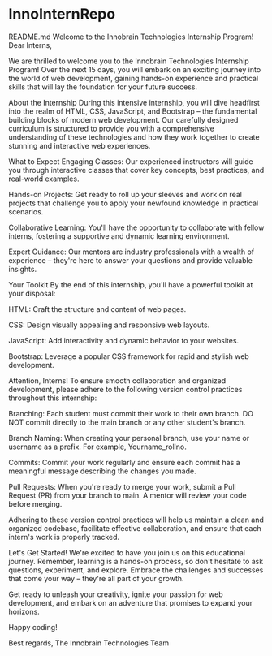 # InnoInternRepo
README.md
Welcome to the Innobrain Technologies Internship Program!
Dear Interns,

We are thrilled to welcome you to the Innobrain Technologies Internship Program! Over the next 15 days, you will embark on an exciting journey into the world of web development, gaining hands-on experience and practical skills that will lay the foundation for your future success.

About the Internship
During this intensive internship, you will dive headfirst into the realm of HTML, CSS, JavaScript, and Bootstrap – the fundamental building blocks of modern web development. Our carefully designed curriculum is structured to provide you with a comprehensive understanding of these technologies and how they work together to create stunning and interactive web experiences.

What to Expect
Engaging Classes: Our experienced instructors will guide you through interactive classes that cover key concepts, best practices, and real-world examples.

Hands-on Projects: Get ready to roll up your sleeves and work on real projects that challenge you to apply your newfound knowledge in practical scenarios.

Collaborative Learning: You'll have the opportunity to collaborate with fellow interns, fostering a supportive and dynamic learning environment.

Expert Guidance: Our mentors are industry professionals with a wealth of experience – they're here to answer your questions and provide valuable insights.

Your Toolkit
By the end of this internship, you'll have a powerful toolkit at your disposal:

HTML: Craft the structure and content of web pages.

CSS: Design visually appealing and responsive web layouts.

JavaScript: Add interactivity and dynamic behavior to your websites.

Bootstrap: Leverage a popular CSS framework for rapid and stylish web development.

Attention, Interns!
To ensure smooth collaboration and organized development, please adhere to the following version control practices throughout this internship:

Branching: Each student must commit their work to their own branch. DO NOT commit directly to the main branch or any other student's branch.

Branch Naming: When creating your personal branch, use your name or username as a prefix. For example, Yourname_rollno.

Commits: Commit your work regularly and ensure each commit has a meaningful message describing the changes you made.

Pull Requests: When you're ready to merge your work, submit a Pull Request (PR) from your branch to main. A mentor will review your code before merging.

Adhering to these version control practices will help us maintain a clean and organized codebase, facilitate effective collaboration, and ensure that each intern's work is properly tracked.

Let's Get Started!
We're excited to have you join us on this educational journey. Remember, learning is a hands-on process, so don't hesitate to ask questions, experiment, and explore. Embrace the challenges and successes that come your way – they're all part of your growth.

Get ready to unleash your creativity, ignite your passion for web development, and embark on an adventure that promises to expand your horizons.

Happy coding!

Best regards, The Innobrain Technologies Team
